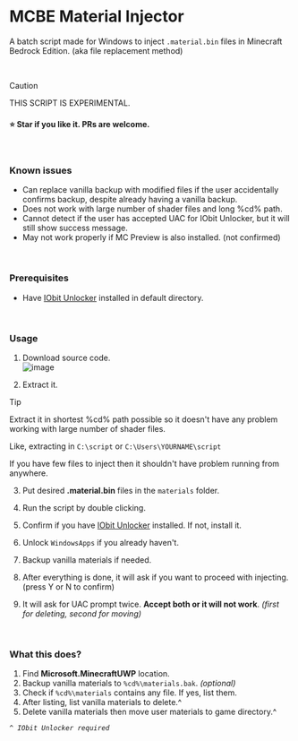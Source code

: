 # MCBE Material Injector


A batch script made for Windows to inject `.material.bin` files in Minecraft Bedrock Edition. (aka file replacement method)  

<br>

> [!CAUTION]
> THIS SCRIPT IS EXPERIMENTAL.

#### ⭐️ Star if you like it. PRs are welcome.

<br>

### Known issues
* Can replace vanilla backup with modified files if the user accidentally confirms backup, despite already having a vanilla backup.
* Does not work with large number of shader files and long %cd% path.
* Cannot detect if the user has accepted UAC for IObit Unlocker, but it will still show success message.
* May not work properly if MC Preview is also installed. (not confirmed)

<br>

### Prerequisites
* Have [IObit Unlocker](https://www.iobit.com/en/iobit-unlocker.php) installed in default directory.

<br>

### Usage
1. Download source code.  
![image](https://github.com/user-attachments/assets/4422464e-26a3-4068-993e-adc76817ca9c)

2. Extract it.

> [!TIP]
> Extract it in shortest %cd% path possible so it doesn't have any problem working with large number of shader files.  
>
> Like, extracting in `C:\script` or `C:\Users\YOURNAME\script`  
>
> If you have few files to inject then it shouldn't have problem running from anywhere. 

3. Put desired **.material.bin** files in the `materials` folder.

4. Run the script by double clicking.

5. Confirm if you have [IObit Unlocker](https://www.iobit.com/en/iobit-unlocker.php) installed. If not, install it.

6. Unlock `WindowsApps` if you already haven't.

7. Backup vanilla materials if needed.

8. After everything is done, it will ask if you want to proceed with injecting. (press Y or N to confirm)

9. It will ask for UAC prompt twice. **Accept both or it will not work**. *(first for deleting, second for moving)*

<br>

### What this does?
1. Find **Microsoft.MinecraftUWP** location.
2. Backup vanilla materials to `%cd%\materials.bak`. *(optional)*
3. Check if `%cd%\materials` contains any file. If yes, list them.
4. After listing, list vanilla materials to delete.^
5. Delete vanilla materials then move user materials to game directory.^

*`^ IObit Unlocker required`*

